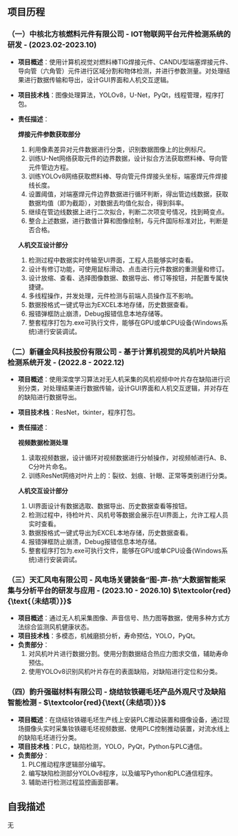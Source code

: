 ## 项目历程
### （一）中核北方核燃料元件有限公司 - IOT物联网平台元件检测系统的研发 - (2023.02-2023.10)
- **项目概述**：使用计算机视觉对燃料棒TIG焊接元件、CANDU型端塞焊接元件、导向管（六角管）元件进行区域分割和物体检测，并进行参数测量。对处理结果进行数据传输和导出，设计GUI界面和人机交互逻辑。
- **项目技术栈**：图像处理算法，YOLOv8，U-Net，PyQt，线程管理，程序打包。
- **责任描述**：
  
  **焊接元件参数获取部分**
  1. 利用像素差异对元件数据进行分类，识别数据图像上的比例标尺。
	2. 训练U-Net网络获取元件的边界数据，设计拟合方法获取燃料棒、导向管元件管边方程。
	3. 训练YOLOv8网络获取燃料棒、导向管元件焊接头坐标，端塞焊元件焊接线长度。
	4. 设置阈值，对端塞焊元件边界数据进行循环判断，得出管边线数据，获取数据均值（即为截距），对数据去均值化拟合，得到斜率。
	5. 继续在管边线数据上进行二次拟合，判断二次项变号情况，找到畸变点。
	6. 整合上述数据，进行数值计算和图像绘制，与元件国际标准对比，判断是否合格。

  **人机交互设计部分**
	1. 检测过程中数据实时传输至UI界面，工程人员能够实时查看。
	2. 设计有修订功能，可使用鼠标滑动、点击进行元件数据的重测量和修订。
	3. 设计放缩、查看、选择图像数据、数据导出、修订等按钮，并配置专属快捷键。
	4. 多线程操作，并发处理，元件检测与前端人员操作互不影响。
	5. 数据按格式一键式导出为EXCEL本地存储，历史数据查看。
	6. 报错弹框防止崩溃，Debug报错信息本地存储等。
	7. 整套程序打包为.exe可执行文件，能够在GPU或单CPU设备(Windows系统)进行安装调试。

### （二）新疆金风科技股份有限公司 - 基于计算机视觉的风机叶片缺陷检测系统开发 - (2022.8 - 2022.12)
- **项目概述**：使用深度学习算法对无人机采集的风机视频中叶片存在缺陷进行识别分类，对处理结果进行数据传输，设计GUI界面和人机交互逻辑，并对存在的缺陷进行数据导出。
- **项目技术栈**：ResNet，tkinter，程序打包。

- **责任描述**：
  
  **视频数据检测处理** 
	1. 读取视频数据，设计循环对视频数据进行分帧操作，对视频帧进行A、B、C分叶片命名。
	2. 训练ResNet网络对叶片上的：裂纹、划痕、针眼、正常等类别进行分类。

  **人机交互设计部分**
	1. UI界面设计有数据选取、数据导出、历史数据查看等按钮。
	2. 检测过程中，待检叶片、风机号等数据会展示在UI界面上，允许工程人员实时查看。
	3. 数据按格式一键式导出为EXCEL本地存储，历史数据查看。
	4. 报错弹框防止崩溃，Debug报错信息本地存储。
	5. 整套程序打包为.exe可执行文件，能够在GPU或单CPU设备(Windows系统)进行安装调试。

###  （三）天汇风电有限公司 - 风电场关键装备“图-声-热”大数据智能采集与分析平台的研发与应用 - (2023.10 - 2026.10) $\textcolor{red}{\text{（未结项）}}$
- **项目概述**：通过无人机采集图像、声音信号、热力图等数据，使用多种方式方法综合监测风机健康状态。
- **项目技术栈**：多模态，机械磨损分析，寿命预估，YOLO，PyQt。
- **负责部分**：
  1. 对风机叶片进行数据分割。使用分割数据结合热应力图求交值，辅助寿命预估。
  2. 使用YOLOv8识别风机叶片存在的表面缺陷，对缺陷进行定位和分类。

###  （四）韵升强磁材料有限公司 - 烧结钕铁硼毛坯产品外观尺寸及缺陷智能检测 -  $\textcolor{red}{\text{（未结项）}}$
- **项目概述**：在烧结钕铁硼毛坯生产线上安装PLC推动装置和摄像设备，通过现场摄像头实时采集钕铁硼毛坯视频数据、使用PLC控制推动装置，对流水线上的缺陷毛坯进行分类。
- **项目技术栈**：PLC，缺陷检测，YOLO，PyQt，Python与PLC通信。
- **负责部分**：
  1. PLC推动程序逻辑部分编写。
  2. 编写缺陷检测部分YOLOv8程序，以及编写Python和PLC通信程序。
  3. 辅助进行检测过程监控画面部署。

  






## 自我描述
无

